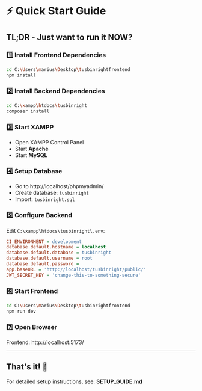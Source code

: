# ⚡ Quick Start Guide

## TL;DR - Just want to run it NOW?

### 1️⃣ Install Frontend Dependencies
```bash
cd C:\Users\marius\Desktop\tusbinrightfrontend
npm install
```

### 2️⃣ Install Backend Dependencies
```bash
cd C:\xampp\htdocs\tusbinright
composer install
```

### 3️⃣ Start XAMPP
- Open XAMPP Control Panel
- Start **Apache**
- Start **MySQL**

### 4️⃣ Setup Database
- Go to http://localhost/phpmyadmin/
- Create database: `tusbinright`
- Import: `tusbinright.sql`

### 5️⃣ Configure Backend
Edit `C:\xampp\htdocs\tusbinright\.env`:
```ini
CI_ENVIRONMENT = development
database.default.hostname = localhost
database.default.database = tusbinright
database.default.username = root
database.default.password = 
app.baseURL = 'http://localhost/tusbinright/public/'
JWT_SECRET_KEY = 'change-this-to-something-secure'
```

### 6️⃣ Start Frontend
```bash
cd C:\Users\marius\Desktop\tusbinrightfrontend
npm run dev
```

### 7️⃣ Open Browser
Frontend: http://localhost:5173/

---

## That's it! 🎉

For detailed setup instructions, see: **SETUP_GUIDE.md**
